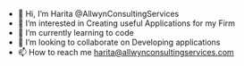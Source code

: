 - 👋 Hi, I’m Harita @AllwynConsultingServices
- 👀 I’m interested in Creating useful Applications for my Firm
- 🌱 I’m currently learning to code
- 💞️ I’m looking to collaborate on Developing applications
- 📫 How to reach me harita@allwynconsultingservices.com
<!---
AllwynConsultingServices/AllwynConsultingServices is a ✨ special ✨ repository because its `README.md` (this file) appears on your GitHub profile.
You can click the Preview link to take a look at your changes.
--->
